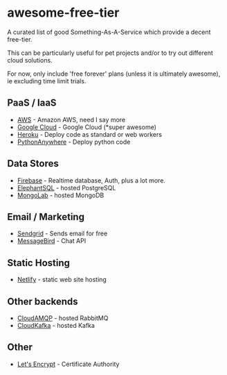 # awesome-free-tier
A curated list of good Something-As-A-Service which provide a decent free-tier.

This can be particularly useful for pet projects and/or to try out different cloud solutions.

For now, only include 'free forever' plans (unless it is ultimately awesome), ie excluding time limit trials.

## PaaS / IaaS
* [AWS](https://aws.amazon.com/free/) - Amazon AWS, need I say more
* [Google Cloud](https://cloud.google.com/free-trial/) - Google Cloud (*super awesome)
* [Heroku](https://www.heroku.com/pricing) - Deploy code as standard or web workers
* [PythonAnywhere](https://www.pythonanywhere.com/pricing/) - Deploy python code

## Data Stores
* [Firebase](https://firebase.google.com/pricing/) - Realtime database, Auth, plus a lot more.
* [ElephantSQL](https://www.elephantsql.com/plans.html) - hosted PostgreSQL
* [MongoLab](https://mlab.com/plans/) - hosted MongoDB

## Email / Marketing
* [Sendgrid](https://sendgrid.com/marketing/sendgrid-services/) - Sends email for free
* [MessageBird](https://www.messagebird.com/en-gb/pricing) - Chat API

## Static Hosting
* [Netlify](https://www.netlify.com/pricing/) - static web site hosting

## Other backends
* [CloudAMQP](https://www.cloudamqp.com/plans.html) - hosted RabbitMQ
* [CloudKafka](http://www.cloudkafka.com/) - hosted Kafka

## Other
* [Let's Encrypt](https://letsencrypt.org/) - Certificate Authority
